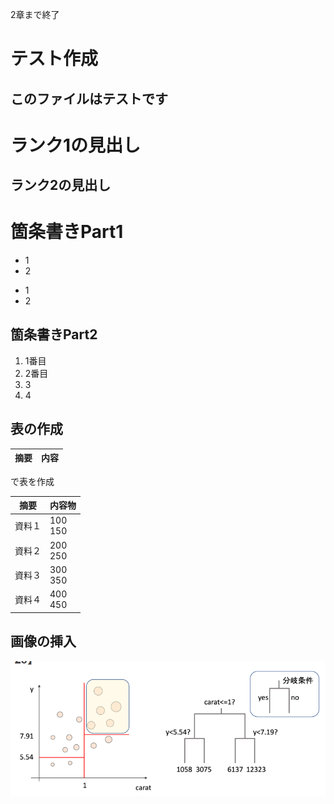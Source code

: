 2章まで終了
# テスト作成
## このファイルはテストです
# ランク1の見出し
## ランク2の見出し

# 箇条書きPart1
- 1
- 2

* 1
* 2

## 箇条書きPart2
1. 1番目
2. 2番目
1. 3
1. 4

## 表の作成
|摘要 |内容
|-- |--
で表を作成

|摘要 |内容物
|-- |--
|資料１ |100<br>150
|資料２ |200<br>250
|資料３ |300<br>350
|資料４ |400<br>450

## 画像の挿入
![標本木](img/hyouhongi.png)